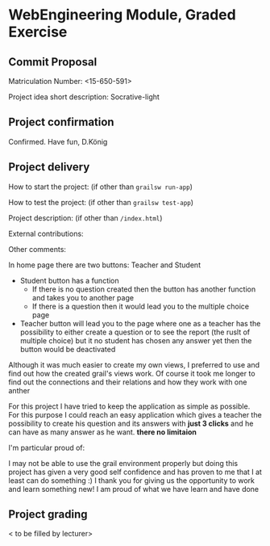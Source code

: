 # WebEngineering Module, Graded Exercise

## Commit Proposal

Matriculation Number: <15-650-591>

Project idea short description: Socrative-light


## Project confirmation

Confirmed. Have fun, D.König


## Project delivery <to be filled by student>

How to start the project: (if other than `grailsw run-app`)

How to test the project:  (if other than `grailsw test-app`)

Project description:      (if other than `/index.html`)

External contributions:

Other comments: 

In home page there are two buttons:
Teacher and Student
+ Student button has a function
    + If there is no question created then the button has another function and takes you to another page
    + If there is a question then it would lead you to the multiple choice page
+ Teacher button will lead you to the page where one as a teacher has the possibility to either create a question or 
to see the report (the ruslt of multiple choice)
 but it no student has chosen any answer yet then the button would be deactivated
 
Although it was much easier to create my own views, I preferred to use and find out how the created grail's views work. 
Of course it took me longer to find out the connections and their relations and how they work with one anther

For this project I have tried to keep the application as simple as possible. For this purpose I could reach an easy 
application which gives a teacher the possibility to create his question and its answers with **just 3 clicks** and 
he can have as many answer as he want. **there no limitaion**

I'm particular proud of:

I may not be able to use the grail environment properly but doing this project has given a very good self confidence
and has proven to me that I at least can do something :)
I thank you for giving us the opportunity to work and learn something new! 
I am proud of what we have learn and have done


## Project grading 

< to be filled by lecturer>
